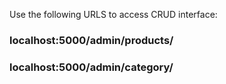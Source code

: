 
Use the following URLS to access CRUD interface:

### localhost:5000/admin/products/ 
### localhost:5000/admin/category/
